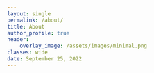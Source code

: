 ```yaml
---
layout: single
permalink: /about/
title: About
author_profile: true
header:
    overlay_image: /assets/images/minimal.png
classes: wide
date: September 25, 2022
---
```



